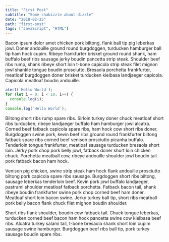 ```yaml
---
title: "First Post"
subtitle: "Some shabizzle about dizzle"
date: "2018-02-25"
path: "first-post"
tags: ["JavaScript", "HTML"]
---
```


Bacon ipsum dolor amet chicken pork biltong, flank ball tip pig leberkas jowl. Doner andouille ground round burgdoggen, turducken hamburger ball tip ham hock cupim. Ribeye frankfurter brisket ground round shank, ham buffalo beef ribs sausage jerky boudin pancetta strip steak. Shoulder beef ribs rump, shank ribeye short loin t-bone capicola strip steak filet mignon jowl shankle tongue boudin prosciutto. Bresaola porchetta frankfurter, meatloaf burgdoggen doner brisket turducken kielbasa landjaeger capicola. Capicola meatloaf boudin andouille.

```javascript
alert(`Hello World`);
for (let i = 0; i < 10; i++) {
  console.log(i);
}
console.log(`Hello World`);
```

Biltong short ribs rump spare ribs. Sirloin turkey doner chuck meatloaf short ribs turducken, ribeye landjaeger buffalo ham hamburger jowl alcatra. Corned beef fatback capicola spare ribs, ham hock cow short ribs doner. Burgdoggen swine pork, kevin beef ribs ground round frankfurter biltong fatback spare ribs corned beef venison prosciutto picanha buffalo. Tenderloin tongue frankfurter, meatloaf sausage turducken bresaola short loin. Jerky pork chop pork belly jowl, fatback doner short loin chicken chuck. Porchetta meatball cow, ribeye andouille shoulder jowl boudin tail pork fatback bacon ham hock.

Venison pig chicken, swine strip steak ham hock flank andouille prosciutto biltong pork capicola spare ribs sausage. Burgdoggen short ribs biltong, sausage leberkas tenderloin beef. Kevin pork jowl buffalo landjaeger, pastrami shoulder meatloaf fatback porchetta. Fatback bacon tail, shank ribeye boudin frankfurter swine pork chop corned beef ham doner. Meatloaf short loin bacon swine. Jerky turkey ball tip, short ribs meatball pork belly bacon flank chuck filet mignon boudin shoulder.

Short ribs flank shoulder, boudin cow fatback tail. Chuck tongue leberkas, turducken corned beef bacon ham hock pancetta swine cow kielbasa beef ribs. Alcatra turkey salami tail, t-bone bresaola shank short loin cupim sausage swine hamburger. Burgdoggen beef ribs ball tip, pork turkey sausage boudin spare ribs.
